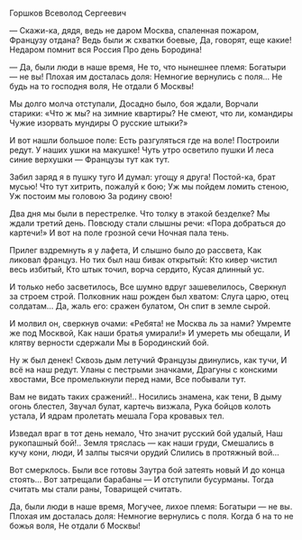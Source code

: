 Горшков Всеволод Сергеевич


— Скажи-ка, дядя, ведь не даром
Москва, спаленная пожаром,
Французу отдана?
Ведь были ж схватки боевые,
Да, говорят, еще какие!
Недаром помнит вся Россия
Про день Бородина!

— Да, были люди в наше время,
Не то, что нынешнее племя:
Богатыри — не вы!
Плохая им досталась доля:
Немногие вернулись с поля…
Не будь на то господня воля,
Не отдали б Москвы!

Мы долго молча отступали,
Досадно было, боя ждали,
Ворчали старики:
«Что ж мы? на зимние квартиры?
Не смеют, что ли, командиры
Чужие изорвать мундиры
О русские штыки?»

И вот нашли большое поле:
Есть разгуляться где на воле!
Построили редут.
У наших ушки на макушке!
Чуть утро осветило пушки
И леса синие верхушки —
Французы тут как тут.

Забил заряд я в пушку туго
И думал: угощу я друга!
Постой-ка, брат мусью!
Что тут хитрить, пожалуй к бою;
Уж мы пойдем ломить стеною,
Уж постоим мы головою
За родину свою!

Два дня мы были в перестрелке.
Что толку в этакой безделке?
Мы ждали третий день.
Повсюду стали слышны речи:
«Пора добраться до картечи!»
И вот на поле грозной сечи
Ночная пала тень.

Прилег вздремнуть я у лафета,
И слышно было до рассвета,
Как ликовал француз.
Но тих был наш бивак открытый:
Кто кивер чистил весь избитый,
Кто штык точил, ворча сердито,
Кусая длинный ус.

И только небо засветилось,
Все шумно вдруг зашевелилось,
Сверкнул за строем строй.
Полковник наш рожден был хватом:
Слуга царю, отец солдатам…
Да, жаль его: сражен булатом,
Он спит в земле сырой.

И молвил он, сверкнув очами:
«Ребята! не Москва ль за нами?
Умремте же под Москвой,
Как наши братья умирали!»
И умереть мы обещали,
И клятву верности сдержали
Мы в Бородинский бой.

Ну ж был денек! Сквозь дым летучий
Французы двинулись, как тучи,
И всё на наш редут.
Уланы с пестрыми значками,
Драгуны с конскими хвостами,
Все промелькнули перед нами,
Все побывали тут.

Вам не видать таких сражений!..
Носились знамена, как тени,
В дыму огонь блестел,
Звучал булат, картечь визжала,
Рука бойцов колоть устала,
И ядрам пролетать мешала
Гора кровавых тел.

Изведал враг в тот день немало,
Что значит русский бой удалый,
Наш рукопашный бой!..
Земля тряслась — как наши груди,
Смешались в кучу кони, люди,
И залпы тысячи орудий
Слились в протяжный вой…

Вот смерклось. Были все готовы
Заутра бой затеять новый
И до конца стоять…
Вот затрещали барабаны —
И отступили бусурманы.
Тогда считать мы стали раны,
Товарищей считать.

Да, были люди в наше время,
Могучее, лихое племя:
Богатыри — не вы.
Плохая им досталась доля:
Немногие вернулись с поля.
Когда б на то не божья воля,
Не отдали б Москвы!